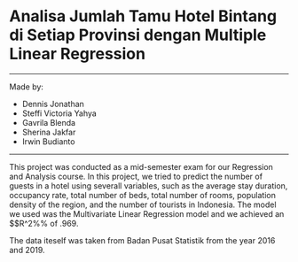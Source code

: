 # Analisa Jumlah Tamu Hotel Bintang di Setiap Provinsi dengan Multiple Linear Regression
---
Made by:
- Dennis Jonathan
- Steffi Victoria Yahya
- Gavrila Blenda
- Sherina Jakfar
- Irwin Budianto
---

This project was conducted as a mid-semester exam for our Regression and Analysis course. In this project, we tried to predict the number of guests in a hotel using severall variables, such as the average stay duration, occupancy rate, total number of beds, total number of rooms, population density of the region, and the number of tourists in Indonesia. The model we used was the Multivariate Linear Regression model and we achieved an $$R^2%% of .969.

The data iteself was taken from Badan Pusat Statistik from the year 2016 and 2019.


